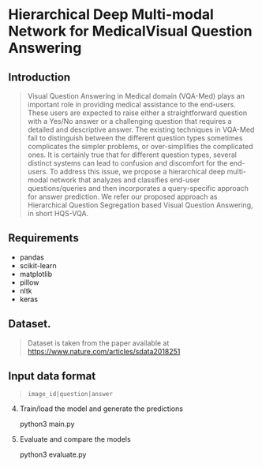 # Hierarchical Deep Multi-modal Network for MedicalVisual Question Answering

## Introduction

> Visual Question Answering in Medical domain (VQA-Med) plays an important role in providing medical assistance to the end-users. These users are expected to raise either a straightforward question with a Yes/No answer or a challenging question that requires a detailed and descriptive answer. The existing techniques in VQA-Med fail to distinguish between the different question types sometimes complicates the simpler problems, or over-simplifies the complicated ones. It is certainly true that for different question types, several distinct systems can lead to confusion and discomfort for the end-users. To address this issue, we propose a hierarchical deep multi-modal network that analyzes and classifies end-user questions/queries and then incorporates a query-specific approach for answer prediction. We refer our proposed approach as Hierarchical Question Segregation based Visual Question Answering, in short HQS-VQA. 

## Requirements

  * pandas
  * scikit-learn
  * matplotlib
  * pillow
  * nltk
  * keras

## Dataset.
    
> Dataset is taken from the paper available at https://www.nature.com/articles/sdata2018251

## Input data format

> `image_id|question|answer`

4. Train/load the model and generate the predictions

    python3 main.py

5. Evaluate and compare the models

    python3 evaluate.py
